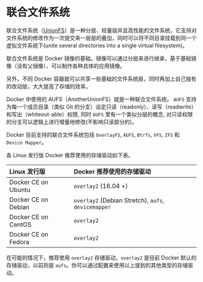 # 联合文件系统

联合文件系统（[UnionFS](https://en.wikipedia.org/wiki/UnionFS)）是一种分层、轻量级并且高性能的文件系统，它支持对文件系统的修改作为一次提交来一层层的叠加，同时可以将不同目录挂载到同一个虚拟文件系统下(unite several directories into a single virtual filesystem)。

联合文件系统是 Docker 镜像的基础。镜像可以通过分层来进行继承，基于基础镜像（没有父镜像），可以制作各种具体的应用镜像。

另外，不同 Docker 容器就可以共享一些基础的文件系统层，同时再加上自己独有的改动层，大大提高了存储的效率。

Docker 中使用的 AUFS（AnotherUnionFS）就是一种联合文件系统。 `AUFS` 支持为每一个成员目录（类似 Git 的分支）设定只读（readonly）、读写（readwrite）和写出（whiteout-able）权限, 同时 `AUFS` 里有一个类似分层的概念, 对只读权限的分支可以逻辑上进行增量地修改(不影响只读部分的)。

Docker 目前支持的联合文件系统包括 `OverlayFS`, `AUFS`, `Btrfs`, `VFS`, `ZFS` 和 `Device Mapper`。

各 Linux 发行版 Docker 推荐使用的存储驱动如下表。

|Linux 发行版 |	Docker 推荐使用的存储驱动 |
| :--        | :--                     |
|Docker CE on Ubuntu |	`overlay2` (16.04 +) |
|Docker CE on Debian |	`overlay2` (Debian Stretch), `aufs`, `devicemapper` |
|Docker CE on CentOS |	`overlay2`  |
|Docker CE on Fedora |	`overlay2`  |

在可能的情况下，推荐使用 `overlay2` 存储驱动，`overlay2` 是目前 Docker 默认的存储驱动，以前则是 `aufs`。你可以通过配置来使用以上提到的其他类型的存储驱动。

